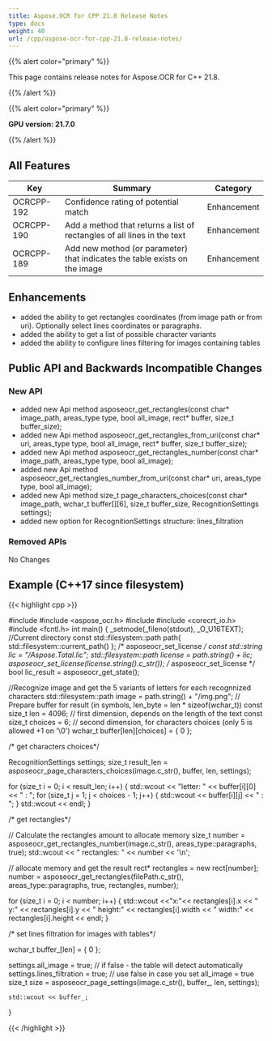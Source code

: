 ```yaml
---
title: Aspose.OCR for CPP 21.8 Release Notes
type: docs
weight: 40
url: /cpp/aspose-ocr-for-cpp-21.8-release-notes/
---
```


{{% alert color="primary" %}}

This page contains release notes for Aspose.OCR for C++ 21.8.

{{% /alert %}}

{{% alert color="primary" %}}

**GPU version: 21.7.0**

{{% /alert %}}

## All Features

|Key|Summary|Category|
|---|---|---|
|OCRCPP-192| Confidence rating of potential match|Enhancement|
|OCRCPP-190| Add a method that returns a list of rectangles of all lines in the text|Enhancement|
|OCRCPP-189| Add new method (or parameter) that indicates the table exists on the image|Enhancement|

## Enhancements

- added the ability to get rectangles coordinates (from image path or from uri). Optionally select lines coordinates or paragraphs.
- added the ability to get a list of possible character variants
- added the ability to configure lines filtering for images containing tables


## Public API and Backwards Incompatible Changes

### New API

- added new Api method asposeocr_get_rectangles(const char* image_path, areas_type type, bool all_image, rect* buffer, size_t buffer_size);
- added new Api method asposeocr_get_rectangles_from_uri(const char* uri, areas_type type, bool all_image, rect* buffer, size_t buffer_size);
- added new Api method asposeocr_get_rectangles_number(const char* image_path, areas_type type, bool all_image);
- added new Api method asposeocr_get_rectangles_number_from_uri(const char* uri, areas_type type, bool all_image);
- added new Api method size_t page_characters_choices(const char* image_path, wchar_t buffer[][6], size_t buffer_size, RecognitionSettings settings);
- added new option for RecognitionSettings structure: lines_filtration



### Removed APIs

No Changes

## Example (C++17 since filesystem)

{{< highlight cpp >}}

#include <iostream>
#include <aspose_ocr.h>
#include <filesystem>
#include <corecrt_io.h>
#include <fcntl.h>
int main()
{
_setmode(_fileno(stdout), _O_U16TEXT);
//Current directory const
std::filesystem::path path{ std::filesystem::current_path() };
/* asposeocr_set_license */
const std::string lic = "/Aspose.Total.lic";
std::filesystem::path license = path.string() + lic;
asposeocr_set_license(license.string().c_str());
/* asposeocr_set_license */
bool lic_result = asposeocr_get_state();


//Recognize image and get the 5 variants of letters for each recognnized characters
std::filesystem::path image = path.string() + "/img.png";
// Prepare buffer for result (in symbols, len_byte = len * sizeof(wchar_t))
const size_t len = 4096; // first dimension, depends on the length of the text
const size_t choices = 6; // second dimension, for characters choices (only 5 is allowed +1 on '\0') 
wchar_t buffer[len][choices] = { 0 };
 
 /* get characters choices*/

RecognitionSettings settings;
size_t result_len = asposeocr_page_characters_choices(image.c_str(), buffer, len, settings);

for (size_t i = 0; i < result_len; i++)
{
	std::wcout << "letter: " << buffer[i][0] << " : ";
	for (size_t j = 1; j < choices - 1; j++)
	{
		std::wcout << buffer[i][j] << " : ";
	}
	std::wcout << endl;
}

 /* get rectangles*/
 
// Calculate the rectangles amount to allocate memory
size_t number = asposeocr_get_rectangles_number(image.c_str(), areas_type::paragraphs, true);
std::wcout << " rectangles: " << number << '\n';

// allocate memory and get the result
rect* rectangles = new rect[number];
number = asposeocr_get_rectangles(filePath.c_str(), areas_type::paragraphs, true, rectangles, number);

for (size_t i = 0; i < number; i++)
{
	std::wcout <<"x:"<< rectangles[i].x << " y:" << rectangles[i].y << " height:" << rectangles[i].width << " width:" << rectangles[i].height << endl;
}

 /* set lines filtration for images with tables*/

wchar_t buffer_[len] = { 0 };

settings.all_image = true; // if false  - the table will detect automatically
settings.lines_filtration = true; // use false in case you set all_image = true
size_t size = asposeocr_page_settings(image.c_str(), buffer_, len, settings);

    std::wcout << buffer_;
}

{{< /highlight >}}
